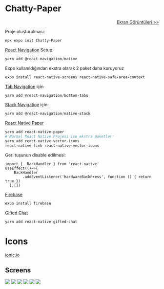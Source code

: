# Chatty-Paper

<p align="right"><a href="#screens">Ekran Görüntüleri >></a></p>



Proje oluşturulması:

```powershell
npx expo init Chatty-Paper
```

[React Navigation](https://reactnavigation.org/docs/getting-started/) Setup:

```powershell
yarn add @react-navigation/native
```

Expo kullanıldığından ekstra olarak 2 paket daha kuruyoruz

```powershell
expo install react-native-screens react-native-safe-area-context
```

[Tab Navigation](https://reactnavigation.org/docs/tab-based-navigation) için

```powershell
yarn add @react-navigation/bottom-tabs
```

[Stack Navigation](https://reactnavigation.org/docs/hello-react-navigation) için:

```powershell
yarn add @react-navigation/native-stack
```

[React Native Paper](https://callstack.github.io/react-native-paper/getting-started.html)

```powershell
yarn add react-native-paper
# Normal React Native Projesi ise ekstra paketler:
yarn add react-native-vector-icons
react-native link react-native-vector-icons
```

Geri tuşunun disable edilmesi:

```react
import {  BackHandler } from 'react-native'  
useEffect(()=>{
    BackHandler
        .addEventListener('hardwareBackPress', function () { return true })
  },[])
```

[Firebase](https://docs.expo.dev/guides/using-firebase/)

```powershell
expo install firebase
```

[Gifted Chat](https://github.com/FaridSafi/react-native-gifted-chat)

```powershell
yarn add react-native-gifted-chat
```



# Icons

[ionic.io](https://ionic.io/ionicons)



## Screens

<div id="screens"></div>
<img src="https://raw.githubusercontent.com/asimkilic/chatty-paper/master/assets/SignUp.jpeg" />
<img src="https://raw.githubusercontent.com/asimkilic/chatty-paper/master/assets/SignIn.jpeg" />
<img src="https://raw.githubusercontent.com/asimkilic/chatty-paper/master/assets/SignOut.jpeg" />
<img src="https://raw.githubusercontent.com/asimkilic/chatty-paper/master/assets/NewChat.jpeg" />
<img src="https://raw.githubusercontent.com/asimkilic/chatty-paper/master/assets/ChatDetail.jpeg" />
<img src="https://raw.githubusercontent.com/asimkilic/chatty-paper/master/assets/ChatList.jpeg" />